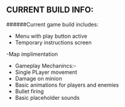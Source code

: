 ## CURRENT BUILD INFO:
######Current game build includes:
 - Menu with play button active
 - Temporary instructions screen

 -Map implimentation
 - Gameplay Mechanincs:-
  - Single PLayer movement
  - Damage on minion
  - Basic animations for players and enemies
  - Bullet firing
  - Basic placeholder sounds